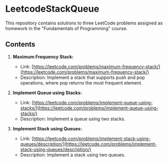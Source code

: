 # LeetcodeStackQueue

This repository contains solutions to three LeetCode problems assigned as homework in the "Fundamentals of Programming" course.

## Contents

1.  **Maximum Frequency Stack:**
    * Link: [https://leetcode.com/problems/maximum-frequency-stack/](https://leetcode.com/problems/maximum-frequency-stack/)
    * Description: Implement a stack that supports push and pop operations, where pop returns the most frequent element.

2.  **Implement Queue using Stacks:**
    * Link: [https://leetcode.com/problems/implement-queue-using-stacks/](https://leetcode.com/problems/implement-queue-using-stacks/)
    * Description: Implement a queue using two stacks.

3.  **Implement Stack using Queues:**
    * Link: [https://leetcode.com/problems/implement-stack-using-queues/description/](https://leetcode.com/problems/implement-stack-using-queues/description/)
    * Description: Implement a stack using two queues.
